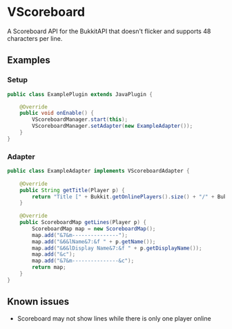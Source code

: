 # VScoreboard
A Scoreboard API for the BukkitAPI that doesn't flicker and supports 48 characters per line.

## Examples

### Setup
```java
public class ExamplePlugin extends JavaPlugin {

    @Override
    public void onEnable() {
        VScoreboardManager.start(this);
        VScoreboardManager.setAdapter(new ExampleAdapter());
    }
}
```
### Adapter
```java
public class ExampleAdapter implements VScoreboardAdapter {
    
    @Override
    public String getTitle(Player p) {
        return "Title [" + Bukkit.getOnlinePlayers().size() + "/" + Bukkit.getMaxPlayers() + "]";
    }
    
    @Override
    public ScoreboardMap getLines(Player p) {
        ScoreboardMap map = new ScoreboardMap();
        map.add("&7&m---------------");
        map.add("&6&lName&7:&f " + p.getName());
        map.add("&6&lDisplay Name&7:&f " + p.getDisplayName());
        map.add("&c");
        map.add("&7&m---------------&c");
        return map;
    }
}
```

## Known issues
* Scoreboard may not show lines while there is only one player online
